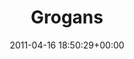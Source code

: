 ---
title:		"Grogans"
type:		"photos"
mediatype:		"upload"
location:		"Dublin, Ireland"
date:		"2011-04-16 18:50:29+00:00"
album:		"city"
filename:		"grogans-the-castle.md"
series:		"dublin"
cl_public_id:		"city/grogans-the-castle"
cl_version:		1497000323
format:		"tiff"
bytes:		5790984
width:		2151
height:		1440
colours:
- "#D8C4BD"
- "#261617"
- "#81706D"
- "#312A2A"
- "#7D504E"
- "#252227"
- "#10090E"
- "#141721"
- "#0C0203"
- "#876255"
- "#C5927C"
- "#CCCDDB"
- "#BE817D"
- "#737281"
- "#0C090E"
- "#050103"
- "#736770"
exposure_mode:		"Manual"
program:		"Manual"
aperture:		"2.8"
focal_length:		"11.0 mm"
iso:		"200"
shutter_speed:		"1/500"
metering:		"Center-weighted average"
flash:		"No Flash"
white_balance:		"As Shot"
colour_temp:		"5450"
has_crop:		"true"
orientation:		"Horizontal (normal)"
camera_model:		"NIKON D200"
lens_info:		"11-16mm f/2.8"
artist:		"No artist info"
x_resolution:		"300"
y_resolution:		"300"
---